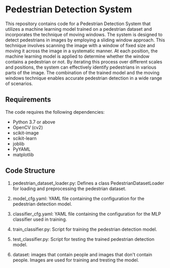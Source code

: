 # Pedestrian Detection System

This repository contains code for a Pedestrian Detection System that utilizes a machine learning model trained on a pedestrian dataset and incorporates the technique of moving windows. The system is designed to detect pedestrians in images by employing a sliding window approach. This technique involves scanning the image with a window of fixed size and moving it across the image in a systematic manner. At each position, the machine learning model is applied to determine whether the window contains a pedestrian or not. By iterating this process over different scales and positions, the system can effectively identify pedestrians in various parts of the image. The combination of the trained model and the moving windows technique enables accurate pedestrian detection in a wide range of scenarios.

## Requirements

The code requires the following dependencies:

- Python 3.7 or above
- OpenCV (cv2)
- scikit-image
- scikit-learn
- joblib
- PyYAML
- matplotlib

## Code Structure

1. pedestrian_dataset_loader.py: Defines a class PedestrianDatasetLoader for loading and preprocessing the pedestrian dataset.

2. model_cfg.yaml: YAML file containing the configuration for the pedestrian detection model.

3. classifier_cfg.yaml: YAML file containing the configuration for the MLP classifier used in training.

4. train_classifier.py: Script for training the pedestrian detection model.

5. test_classifier.py: Script for testing the trained pedestrian detection model.

6. dataset: images that contain people and images that don't contain people. Images are used for
   training and tresting the model.
